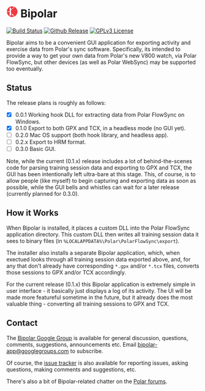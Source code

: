 # [![PMDA++](qrc/icon/bipolar30.png)](#) Bipolar
[![Build Status](http://api.travis-ci.org/pcolby/bipolar.svg)](https://travis-ci.org/pcolby/bipolar)
[![Github Release](http://img.shields.io/github/release/pcolby/bipolar.svg)](https://github.com/pcolby/bipolar/releases/latest)
[![GPLv3 License](http://img.shields.io/badge/license-GPLv3-blue.svg)](https://www.gnu.org/copyleft/gpl.html)

Bipolar aims to be a convenient GUI application for exporting activity
and exercise data from Polar's sync software.  Specifically, its intended to
provide a way to get your own data from Polar's new V800 watch, via Polar
FlowSync, but other devices (as well as Polar WebSync) may be supported too
eventually.

## Status

The release plans is roughly as follows:

- [x] 0.0.1 Working hook DLL for extracting data from Polar FlowSync on Windows.
- [x] 0.1.0 Export to both GPX and TCX, in a headless mode (no GUI yet).
- [ ] 0.2.0 Mac OS support (both hook library, and headless app).
- [ ] 0.2.x Export to HRM format.
- [ ] 0.3.0 Basic GUI.

Note, while the current (0.1.x) release includes a lot of behind-the-scenes code
for parsing training session data and exporting to GPX and TCX, the GUI has
been intentionally left ultra-bare at this stage. This, of course, is to allow
people (like myself) to begin capturing and exporting data as soon as possible,
while the GUI bells and whistles can wait for a later release (currently planned
for 0.3.0).

## How it Works

When Bipolar is installed, it places a custom DLL into the Polar FlowSync
application directory. This custom DLL then writes all training session data it
sees to binary files (in `%LOCALAPPDATA%\Polar\PolarFlowSync\export`).

The installer also installs a separate Bipolar application, which, when exectued
looks through all training session data exported above, and, for any that don't
already have corresponding `*.gpx` and/or `*.tcx` files, converts those sessions
to GPX and/or TCX accordingly.

For the current release (0.1.x) this Bipolar application is extremely simple in
user interface - it basically just displays a log of its activity.  The UI will
be made more featureful sometime in the future, but it already does the most
valuable thing - converting all training sessions to GPX and TCX.

## Contact

The [Bipolar Google Group](http://groups.google.com/d/forum/bipolar-app) is
available for general discussion, questions, comments, suggestions,
announcements etc.  Email bipolar-app@googlegroups.com to subscribe.

Of course, the [issue tracker](https://github.com/pcolby/bipolar/issues?state=open)
is also available for reporting issues, asking questions, making comments and
suggestions, etc.

There's also a bit of Bipolar-related chatter on the
[Polar forums](http://forum.polar.fi/showthread.php?t=29092).